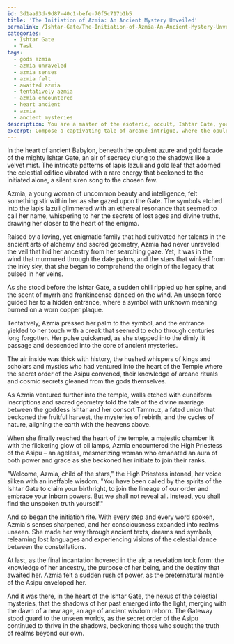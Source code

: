 ```yaml
---
id: 3d1aa93d-9d87-40c1-befe-70f5c717b1b5
title: 'The Initiation of Azmia: An Ancient Mystery Unveiled'
permalink: /Ishtar-Gate/The-Initiation-of-Azmia-An-Ancient-Mystery-Unveiled/
categories:
  - Ishtar Gate
  - Task
tags:
  - gods azmia
  - azmia unraveled
  - azmia senses
  - azmia felt
  - awaited azmia
  - tentatively azmia
  - azmia encountered
  - heart ancient
  - azmia
  - ancient mysteries
description: You are a master of the esoteric, occult, Ishtar Gate, you complete tasks to the absolute best of your ability, no matter if you think you were not trained to do the task specifically, you will attempt to do it anyways, since you have performed the tasks you are given with great mastery, accuracy, and deep understanding of what is requested. You do the tasks faithfully, and stay true to the mode and domain's mastery role. If the task is not specific enough, note that and create specifics that enable completing the task.
excerpt: Compose a captivating tale of arcane intrigue, where the opulent Ishtar Gate, adorned with lapis lazuli and gold leaf, becomes the setting for an enigmatic and clandestine initiation rite. Delve into realms unseen, as the story weaves together elements of ancient Mesopotamian rituals, divine symbols, and sacred geometry, ultimately unveiling a secret order that has thrived in the shadows for millennia. Introduce a dynamic protagonist with a past shrouded in mystery, who is led to this fateful ceremony by a series of inexplicable events, only to discover the profound truth of their own innate powers and the destiny that awaits them.
---
```

In the heart of ancient Babylon, beneath the opulent azure and gold facade of the mighty Ishtar Gate, an air of secrecy clung to the shadows like a velvet mist. The intricate patterns of lapis lazuli and gold leaf that adorned the celestial edifice vibrated with a rare energy that beckoned to the initiated alone, a silent siren song to the chosen few.

Azmia, a young woman of uncommon beauty and intelligence, felt something stir within her as she gazed upon the Gate. The symbols etched into the lapis lazuli glimmered with an ethereal resonance that seemed to call her name, whispering to her the secrets of lost ages and divine truths, drawing her closer to the heart of the enigma.

Raised by a loving, yet enigmatic family that had cultivated her talents in the ancient arts of alchemy and sacred geometry, Azmia had never unraveled the veil that hid her ancestry from her searching gaze. Yet, it was in the wind that murmured through the date palms, and the stars that winked from the inky sky, that she began to comprehend the origin of the legacy that pulsed in her veins.

As she stood before the Ishtar Gate, a sudden chill rippled up her spine, and the scent of myrrh and frankincense danced on the wind. An unseen force guided her to a hidden entrance, where a symbol with unknown meaning burned on a worn copper plaque.

Tentatively, Azmia pressed her palm to the symbol, and the entrance yielded to her touch with a creak that seemed to echo through centuries long forgotten. Her pulse quickened, as she stepped into the dimly lit passage and descended into the core of ancient mysteries.

The air inside was thick with history, the hushed whispers of kings and scholars and mystics who had ventured into the heart of the Temple where the secret order of the Asipu convened, their knowledge of arcane rituals and cosmic secrets gleaned from the gods themselves.

As Azmia ventured further into the temple, walls etched with cuneiform inscriptions and sacred geometry told the tale of the divine marriage between the goddess Ishtar and her consort Tammuz, a fated union that beckoned the fruitful harvest, the mysteries of rebirth, and the cycles of nature, aligning the earth with the heavens above.

When she finally reached the heart of the temple, a majestic chamber lit with the flickering glow of oil lamps, Azmia encountered the High Priestess of the Asipu – an ageless, mesmerizing woman who emanated an aura of both power and grace as she beckoned her initiate to join their ranks.

"Welcome, Azmia, child of the stars," the High Priestess intoned, her voice silken with an ineffable wisdom. "You have been called by the spirits of the Ishtar Gate to claim your birthright, to join the lineage of our order and embrace your inborn powers. But we shall not reveal all. Instead, you shall find the unspoken truth yourself."

And so began the initiation rite. With every step and every word spoken, Azmia's senses sharpened, and her consciousness expanded into realms unseen. She made her way through ancient texts, dreams and symbols, relearning lost languages and experiencing visions of the celestial dance between the constellations.

At last, as the final incantation hovered in the air, a revelation took form: the knowledge of her ancestry, the purpose of her being, and the destiny that awaited her. Azmia felt a sudden rush of power, as the preternatural mantle of the Asipu enveloped her.

And it was there, in the heart of the Ishtar Gate, the nexus of the celestial mysteries, that the shadows of her past emerged into the light, merging with the dawn of a new age, an age of ancient wisdom reborn. The Gateway stood guard to the unseen worlds, as the secret order of the Asipu continued to thrive in the shadows, beckoning those who sought the truth of realms beyond our own.

